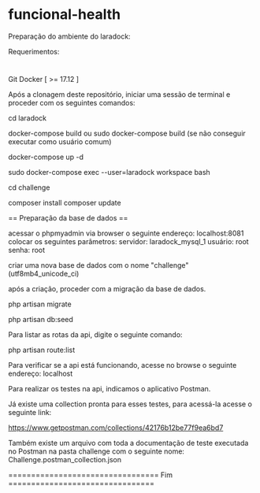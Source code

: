 # funcional-health

Preparação do ambiente do laradock:

Requerimentos:
#

Git
Docker [ >= 17.12 ]

Após a clonagem deste repositório, iniciar uma sessão de terminal e proceder com os seguintes comandos:

cd laradock

docker-compose build ou sudo docker-compose build (se não conseguir executar como usuário comum)

docker-compose up -d

sudo docker-compose exec --user=laradock workspace bash

cd challenge

composer install
composer update

== Preparação da base de dados ==

acessar o phpmyadmin via browser o seguinte endereço: localhost:8081
colocar os seguintes parâmetros:
servidor: laradock_mysql_1
usuário: root
senha: root

criar uma nova base de dados com o nome "challenge" (utf8mb4_unicode_ci)

após a criação, proceder com a migração da base de dados.

php artisan migrate

php artisan db:seed

Para listar as rotas da api, digite o seguinte comando:

php artisan route:list

Para verificar se a api está funcionando, acesse no browse o seguinte endereço: localhost

Para realizar os testes na api, indicamos o aplicativo Postman.

Já existe uma collection pronta para esses testes, para acessá-la acesse o seguinte link:

https://www.getpostman.com/collections/42176b12be77f9ea6bd7

Também existe um arquivo com toda a documentação de teste executada no Postman na pasta challenge com
o seguinte nome: Challenge.postman_collection.json

================================= Fim ================================
